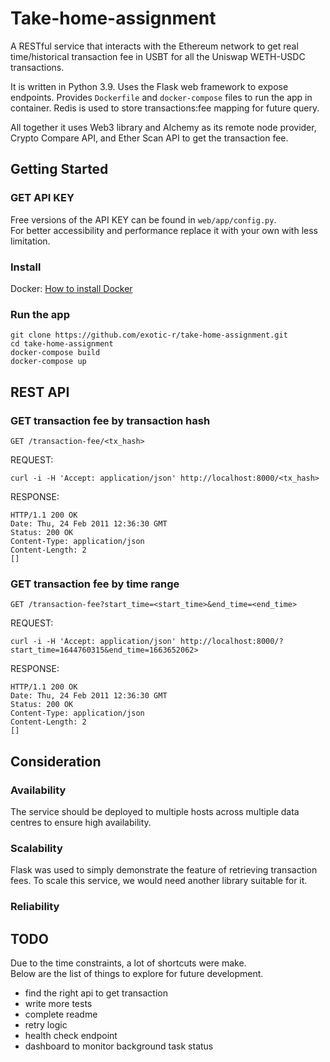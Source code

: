 # Take-home-assignment

A RESTful service that interacts with the Ethereum network to get real time/historical 
transaction fee in USBT for all the Uniswap WETH-USDC transactions.

It is written in Python 3.9. Uses the Flask web framework to expose endpoints.
Provides `Dockerfile` and `docker-compose` files to run the app in container.
Redis is used to store transactions:fee mapping for future query. 

All together it uses Web3 library and Alchemy as its remote node provider, Crypto Compare API, and Ether Scan API to get the transaction fee.


## Getting Started

### GET API KEY
Free versions of the API KEY can be found in `web/app/config.py`.\
For better accessibility and performance replace it with your own with less limitation.

### Install
Docker: [How to install Docker](https://docs.docker.com/get-docker/)

### Run the app

```commandline
git clone https://github.com/exotic-r/take-home-assignment.git
cd take-home-assignment
docker-compose build
docker-compose up
```

## REST API

### GET transaction fee by transaction hash
`GET /transaction-fee/<tx_hash>`

REQUEST: 
```
curl -i -H 'Accept: application/json' http://localhost:8000/<tx_hash>
```
RESPONSE: 
```
HTTP/1.1 200 OK
Date: Thu, 24 Feb 2011 12:36:30 GMT
Status: 200 OK
Content-Type: application/json
Content-Length: 2
[]
```

### GET transaction fee by time range
`GET /transaction-fee?start_time=<start_time>&end_time=<end_time>`

REQUEST: 
```
curl -i -H 'Accept: application/json' http://localhost:8000/?start_time=1644760315&end_time=1663652062>
```
RESPONSE: 
```
HTTP/1.1 200 OK
Date: Thu, 24 Feb 2011 12:36:30 GMT
Status: 200 OK
Content-Type: application/json
Content-Length: 2
[]
```
## Consideration

### Availability
The service should be deployed to multiple hosts across multiple data centres to ensure high availability.

### Scalability
Flask was used to simply demonstrate the feature of retrieving transaction fees.
To scale this service, we would need another library suitable for it.

### Reliability


## TODO
Due to the time constraints, a lot of shortcuts were make.\
Below are the list of things to explore for future development.

- find the right api to get transaction
- write more tests
- complete readme
- retry logic 
- health check endpoint
- dashboard to monitor background task status